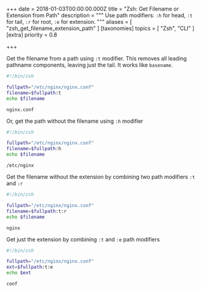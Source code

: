 +++
date = 2018-01-03T00:00:00.000Z
title = "Zsh: Get Filename or Extension from Path"
description = """
Use path modifiers: `:h` for head, `:t` for tail, `:r` for root, `:e` for extension.
"""
aliases = [
  "zsh_get_filename_extension_path"
]
[taxonomies]
topics = [ "Zsh", "CLI" ]
[extra]
priority = 0.8

+++

Get the filename from a path using `:t` modifier. This removes all leading pathname components, leaving just the tail. It works like `basename`.

```bash
#!/bin/zsh

fullpath="/etc/nginx/nginx.conf"
filename=$fullpath:t
echo $filename
```
```
nginx.conf
```

Or, get the path without the filename using `:h` modifier


```bash
#!/bin/zsh

fullpath="/etc/nginx/nginx.conf"
filename=$fullpath:h
echo $filename
```
```
/etc/nginx
```

Get the filename without the extension by combining two path modifiers `:t` and `:r`

```bash
#!/bin/zsh

fullpath="/etc/nginx/nginx.conf"
filename=$fullpath:t:r
echo $filename
```
```
nginx
```

Get just the extension by combining `:t` and `:e` path modifiers

```bash
#!/bin/zsh

fullpath="/etc/nginx/nginx.conf"
ext=$fullpath:t:e
echo $ext
```
```
conf
```